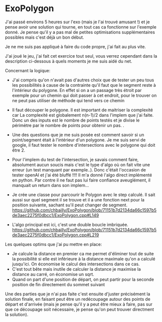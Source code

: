 # ExoPolygon

J'ai passé environs 5 heures sur l'exo (mais je l'ai trouvé amusant !)  et je pense avoir une solution qui tourne, en tout cas ca fonctionne sur l'exemple donné.
Je pense qu'il y a pas mal de petites optimisations supplémentaires possibles mais c'est déjà un bon début.

Je ne me suis pas appliqué à faire du code propre, j'ai fait au plus vite.

J'ai joué le jeu, j'ai fait cet exercice tout seul, vous verrez cependant dans la description ci-dessous à quels moments je me suis aidé du net.

Concernant la logique:
* J'ai compris qu'on n'avait pas d'autres choix que de tester un peu tous les possibilités à cause de la contrainte qu'il faut que le segment reste à l'intérieur du polygone. En effet si on a un passage très étroit par exemple pour un chemin qui doit passer à cet endroit, pour le trouver on ne peut pas utiliser de méthode qui tend vers ce chemin 
* Il faut découper le polygone. Il est important de maitriser la complexité car La complexité est globalement n(n-1)/2 dans l'implem que j'ai faite. 
Donc un des inputs est le nombre de points testés et je divise le périmètre par le nombre de points pour obtenir un pas. .
* Une des questions que je me suis posée est comment savoir si un point/segment était à l'intérieur d'un polygone.
Je me suis servi de google,  il faut tester le nombre d'intersections avec le polygone qui doit être 2.
* Pour l'implem du test de l'intersection, je savais comment faire, absolument aucun soucis mais c'est le type d'algo où on fait vite une erreur 
(un test manquant par exemple..). Donc c'était l'occasion de tester openAI et j'ai été bluffé !!!! Il m'a donné l'algo direct implémenté en python.
Par contre il ne faut pas lui faire confiance aveuglément, il manquait un return dans son implem...
* Je crée une classe pour parcourir le Polygon avec le step calculé. Il sait aussi sur quel segment il se trouve et il a une fonction next pour la position suivante,
sachant su'il peut changer de segment.
https://github.com/chbailly/ExoPolygon/blob/71151b7d2134da66c1597b5de3aec2275f0dbcc1/ExoPolygon.cpp#L149

* L'algo principal est ici, c'est une double boucle imbriquée.
https://github.com/chbailly/ExoPolygon/blob/71151b7d2134da66c1597b5de3aec2275f0dbcc1/ExoPolygon.cpp#L219

Les quelques optims que j'ai pu mettre en place:
* Je calcule la distance en premier ca me permet d'éliminer tout de suite la possibilité si elle est inférieure à la distance maximale qu'on a calculé jusqu'ici. On économise le calcul des intersections dans ce cas.
* C'est tout bête mais inutile de calculer la distance je maximise la distance au carré, on économise un sqrt.
* Quand on part d'une position de départ, on peut partir pour la seconde position de fin directement du sommet suivant

Une des parties que je n'ai pas faite c'est ensuite d'juster précisément la solution finale, en faisant peut être un redécoupage autour des points de départ et d'arrivée (mais je pense qu'il y a peut être mieux à faire, pas sur que ce découpage soit nécessaire, je pense qu'on peut trouver directment la solution).
